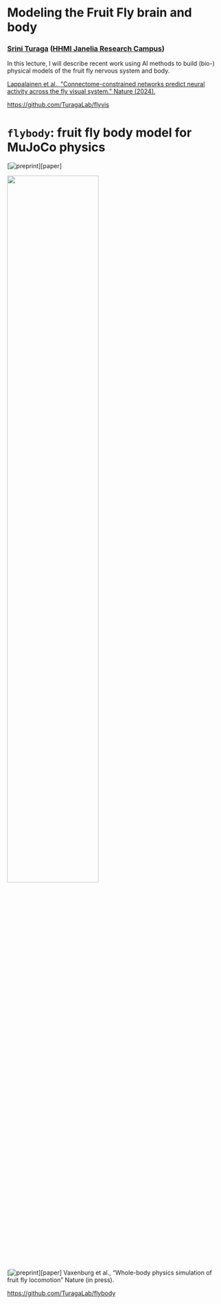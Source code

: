 # Modeling the Fruit Fly brain and body

### [Srini Turaga](https://www.janelia.org/lab/turaga-lab) ([HHMI Janelia Research Campus](https://www.janelia.org/))

In this lecture, I will describe recent work using AI methods to build (bio-) physical models of the fruit fly nervous system and body.

[Lappalainen et al., "Connectome-constrained networks predict neural activity across the fly visual system." Nature (2024).](https://www.nature.com/articles/s41586-024-07939-3)

https://github.com/TuragaLab/flyvis

# `flybody`: fruit fly body model for MuJoCo physics
[![preprint](https://img.shields.io/badge/preprint-bioRxiv-B31B1B)][paper]

<img src="https://github.com/TuragaLab/flybody/blob/main/fly-white.png" width="65%">

[![preprint](https://img.shields.io/badge/preprint-bioRxiv-B31B1B)][paper]
Vaxenburg et al., “Whole-body physics simulation of fruit fly locomotion” Nature (in press).

https://github.com/TuragaLab/flybody
